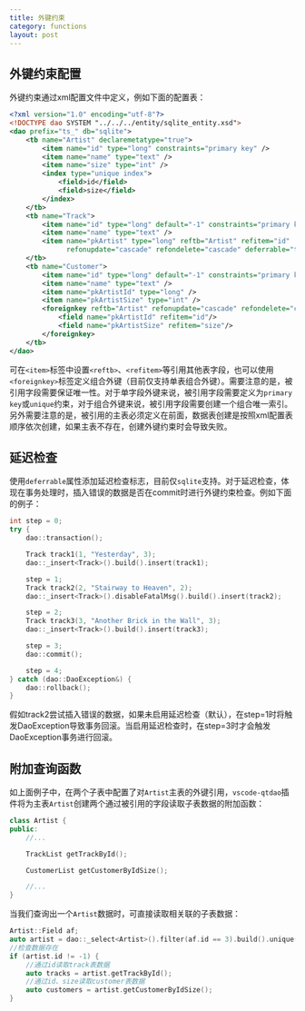 ```yaml
---
title: 外键约束
category: functions
layout: post
---
```


外键约束配置
-------------

外键约束通过xml配置文件中定义，例如下面的配置表：

```xml
<?xml version="1.0" encoding="utf-8"?>
<!DOCTYPE dao SYSTEM "../../../entity/sqlite_entity.xsd">
<dao prefix="ts_" db="sqlite">
    <tb name="Artist" declaremetatype="true">
        <item name="id" type="long" constraints="primary key" />
        <item name="name" type="text" />
        <item name="size" type="int" />
        <index type="unique index">
            <field>id</field>
            <field>size</field>
        </index>
    </tb>
    <tb name="Track">
        <item name="id" type="long" default="-1" constraints="primary key" />
        <item name="name" type="text" />
        <item name="pkArtist" type="long" reftb="Artist" refitem="id"
              refonupdate="cascade" refondelete="cascade" deferrable="true" />
    </tb>
    <tb name="Customer">
        <item name="id" type="long" default="-1" constraints="primary key" />
        <item name="name" type="text" />
        <item name="pkArtistId" type="long" />
        <item name="pkArtistSize" type="int" />
        <foreignkey reftb="Artist" refonupdate="cascade" refondelete="cascade">
            <field name="pkArtistId" refitem="id"/>
            <field name="pkArtistSize" refitem="size"/>
        </foreignkey>
    </tb>
</dao>
```

可在`<item>`标签中设置`<reftb>`、`<refitem>`等引用其他表字段，也可以使用`<foreignkey>`标签定义组合外键（目前仅支持单表组合外键）。需要注意的是，被引用字段需要保证唯一性。对于单字段外键来说，被引用字段需要定义为`primary key`或`unique`约束，对于组合外键来说，被引用字段需要创建一个组合唯一索引。另外需要注意的是，被引用的主表必须定义在前面，数据表创建是按照xml配置表顺序依次创建，如果主表不存在，创建外键约束时会导致失败。


延迟检查
-------------

使用`deferrable`属性添加延迟检查标志，目前仅`sqlite`支持。对于延迟检查，体现在事务处理时，插入错误的数据是否在commit时进行外键约束检查。例如下面的例子：

```cpp
int step = 0;
try {
    dao::transaction();

    Track track1(1, "Yesterday", 3);
    dao::_insert<Track>().build().insert(track1);

    step = 1;
    Track track2(2, "Stairway to Heaven", 2);
    dao::_insert<Track>().disableFatalMsg().build().insert(track2);

    step = 2;
    Track track3(3, "Another Brick in the Wall", 3);
    dao::_insert<Track>().build().insert(track3);

    step = 3;
    dao::commit();

    step = 4;
} catch (dao::DaoException&) {
    dao::rollback();
}
```

假如track2尝试插入错误的数据，如果未启用延迟检查（默认），在step=1时将触发DaoException导致事务回滚。当启用延迟检查时，在step=3时才会触发DaoException事务进行回滚。


附加查询函数
-------------

如上面例子中，在两个子表中配置了对`Artist`主表的外键引用，`vscode-qtdao`插件将为主表`Artist`创建两个通过被引用的字段读取子表数据的附加函数：
```cpp
class Artist {
public:
    //...

    TrackList getTrackById();

    CustomerList getCustomerByIdSize();

    //...
}
```

当我们查询出一个`Artist`数据时，可直接读取相关联的子表数据：

```cpp
Artist::Field af;
auto artist = dao::_select<Artist>().filter(af.id == 3).build().unique();
//检查数据存在
if (artist.id != -1) {
    //通过id读取track表数据
    auto tracks = artist.getTrackById();
    //通过id、size读取customer表数据
    auto customers = artist.getCustomerByIdSize();
}
```